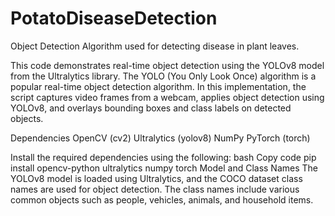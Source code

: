 # PotatoDiseaseDetection
Object Detection Algorithm used for detecting disease in plant leaves.


This code demonstrates real-time object detection using the YOLOv8 model from the Ultralytics library. The YOLO (You Only Look Once) algorithm is a popular real-time object detection algorithm. In this implementation, the script captures video frames from a webcam, applies object detection using YOLOv8, and overlays bounding boxes and class labels on detected objects.

Dependencies
OpenCV (cv2) Ultralytics (yolov8) NumPy PyTorch (torch)

Install the required dependencies using the following:
bash Copy code pip install opencv-python ultralytics numpy torch Model and Class Names The YOLOv8 model is loaded using Ultralytics, and the COCO dataset class names are used for object detection. The class names include various common objects such as people, vehicles, animals, and household items.
